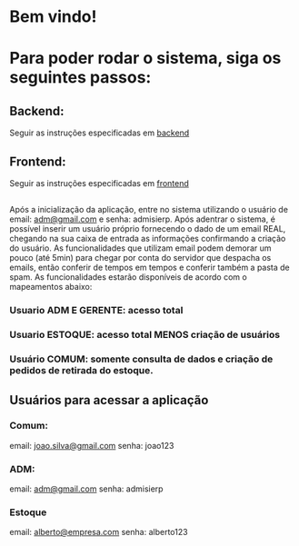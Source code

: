 # Bem vindo!

# Para poder rodar o sistema, siga os seguintes passos:

## Backend:
Seguir as instruções especificadas em [backend](./backend/README.md) 

## Frontend:
Seguir as instruções especificadas em [frontend](./frontend/README.md) 

##
Após a inicialização da aplicação, entre no sistema utilizando o usuário de email: adm@gmail.com e senha: admisierp. Após adentrar o sistema, é possível inserir um usuário próprio fornecendo o dado de um email REAL, chegando na sua caixa de entrada as informações confirmando a criação do usuário. As funcionalidades que utilizam email podem demorar um pouco (até 5min) para chegar por conta do servidor que despacha os emails, então conferir de tempos em tempos e conferir também a pasta de spam. As funcionalidades estarão disponíveis de acordo com o mapeamentos abaixo:

### Usuario ADM E GERENTE: acesso total

### Usuario ESTOQUE: acesso total MENOS criação de usuários

### Usuário COMUM: somente consulta de dados e criação de pedidos de retirada do estoque.

## Usuários para acessar a aplicação

### Comum: 
  email: joao.silva@gmail.com
  senha: joao123

### ADM:
  email: adm@gmail.com
  senha: admisierp

### Estoque
  email: alberto@empresa.com
  senha: alberto123
